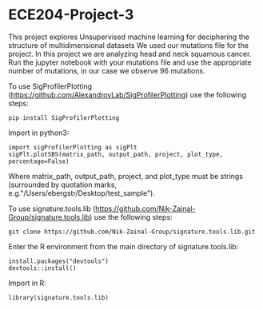 # ECE204-Project-3
This project explores Unsupervised machine learning for deciphering the structure of multidimensional datasets
We used our mutations file for the project.
In this project we are analyzing head and neck squamous cancer. 
Run the jupyter notebook with your mutations file and use the appropriate number of mutations, in our case we observe 96 mutations.
&nbsp;  

To use SigProfilerPlotting (https://github.com/AlexandrovLab/SigProfilerPlotting) use the following steps:  
```
pip install SigProfilerPlotting
```
Import in python3:  
```
import sigProfilerPlotting as sigPlt  
sigPlt.plotSBS(matrix_path, output_path, project, plot_type, percentage=False)  
```
Where matrix_path, output_path, project, and plot_type must be strings (surrounded by quotation marks, e.g."/Users/ebergstr/Desktop/test_sample").
&nbsp;  

To use signature.tools.lib (https://github.com/Nik-Zainal-Group/signature.tools.lib) use the following steps:  
```
git clone https://github.com/Nik-Zainal-Group/signature.tools.lib.git  
```
Enter the R environment from the main directory of signature.tools.lib:  
```
install.packages("devtools")  
devtools::install()
```
Import in R:
```
library(signature.tools.lib)
```
